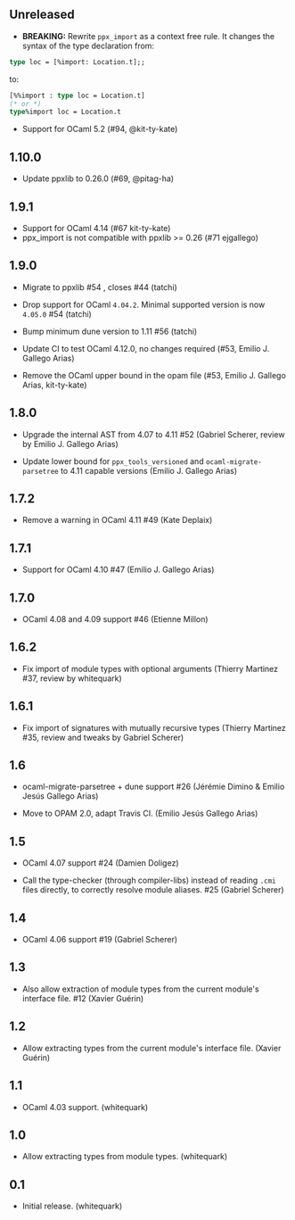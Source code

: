 Unreleased
-----
  * **BREAKING:** Rewrite `ppx_import` as a context free rule. It changes the syntax of the type declaration from:

  ```ocaml
  type loc = [%import: Location.t];;
  ```

  to:

  ```ocaml
  [%%import : type loc = Location.t]
  (* or *)
  type%import loc = Location.t
  ```

  * Support for OCaml 5.2 (#94, @kit-ty-kate)

1.10.0
------

  * Update ppxlib to 0.26.0 (#69, @pitag-ha)

1.9.1
-----

  * Support for OCaml 4.14 (#67 kit-ty-kate)
  * ppx_import is not compatible with ppxlib >= 0.26 (#71 ejgallego)

1.9.0
-----

  * Migrate to ppxlib #54 , closes #44 (tatchi)

  * Drop support for OCaml `4.04.2`. Minimal supported version is now `4.05.0` #54 (tatchi)

  * Bump minimum dune version to 1.11 #56 (tatchi)

  * Update CI to test OCaml 4.12.0, no changes required
    (#53, Emilio J. Gallego Arias)

  * Remove the OCaml upper bound in the opam file
    (#53, Emilio J. Gallego Arias, kit-ty-kate)

1.8.0
-----

  * Upgrade the internal AST from 4.07 to 4.11
    #52
    (Gabriel Scherer, review by Emilio J. Gallego Arias)

  * Update lower bound for `ppx_tools_versioned` and
    `ocaml-migrate-parsetree` to 4.11 capable versions
    (Emilio J. Gallego Arias)

1.7.2
-----

  * Remove a warning in OCaml 4.11
    #49
    (Kate Deplaix)

1.7.1
-----

  * Support for OCaml 4.10
    #47
    (Emilio J. Gallego Arias)

1.7.0
-----

  * OCaml 4.08 and 4.09 support
    #46
    (Etienne Millon)

1.6.2
-----

  * Fix import of module types with optional arguments
    (Thierry Martinez #37, review by whitequark)

1.6.1
-----

  * Fix import of signatures with mutually recursive types
    (Thierry Martinez #35, review and tweaks by Gabriel Scherer)

1.6
---

  * ocaml-migrate-parsetree + dune support #26
    (Jérémie Dimino & Emilio Jesús Gallego Arias)

  * Move to OPAM 2.0, adapt Travis CI.
    (Emilio Jesús Gallego Arias)

1.5
---

  * OCaml 4.07 support
    #24
    (Damien Doligez)

  * Call the type-checker (through compiler-libs) instead of reading
    `.cmi` files directly, to correctly resolve module aliases.
    #25
    (Gabriel Scherer)

1.4
---

  * OCaml 4.06 support
    #19
    (Gabriel Scherer)

1.3
---

  * Also allow extraction of module types from the current module's interface file.
    #12
    (Xavier Guérin)

1.2
---

  * Allow extracting types from the current module's interface file.
    (Xavier Guérin)

1.1
---

  * OCaml 4.03 support.
    (whitequark)

1.0
---

  * Allow extracting types from module types.
    (whitequark)

0.1
---

  * Initial release.
    (whitequark)
